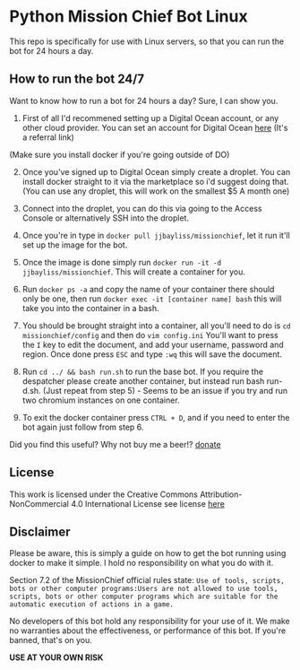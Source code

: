 # Python Mission Chief Bot Linux

This repo is specifically for use with Linux servers, so that you can run the bot for 24 hours a day.

## How to run the bot 24/7
Want to know how to run a bot for 24 hours a day? Sure, I can show you.

1. First of all I'd recommened setting up a Digital Ocean account, or any other cloud provider. You can set an account for Digital Ocean [here](https://m.do.co/c/741cf5923606) (It's a referral link)

(Make sure you install docker if you're going outside of DO)

2. Once you've signed up to Digital Ocean simply create a droplet. You can install docker straight to it via the marketplace so i'd suggest doing that. (You can use any droplet, this will work on the smallest $5 A month one)

3. Connect into the droplet, you can do this via going to the Access Console or alternatively SSH into the droplet.

4. Once you're in type in `docker pull jjbayliss/missionchief`, let it run it'll set up the image for the bot. 
 
5. Once the image is done simply run `docker run -it -d jjbayliss/missionchief`. This will create a container for you.

6. Run `docker ps -a` and copy the name of your container there should only be one, then run `docker exec -it [container name] bash` this will take you into the container in a bash.

7. You should be brought straight into a container, all you'll need to do is `cd missionchief/config` and then do `vim config.ini` 
You'll want to press the `I` key to edit the document, and add your username, password and region. Once done press `ESC` and type `:wq` this will save the document.

8. Run `cd ../ && bash run.sh` to run the base bot. If you require the despatcher please create another container, but instead run bash run-d.sh. (Just repeat from step 5) - Seems to be an issue if you try and run two chromium instances on one container.

9. To exit the docker container press `CTRL + D`, and if you need to enter the bot again just follow from step 6.

Did you find this useful? Why not buy me a beer!? [donate](https://www.paypal.me/jackbaylissdev)


## License
This work is licensed under the Creative Commons Attribution-NonCommercial 4.0 International License
see license [here](https://github.com/codesidian/Python-MissionChiefBot/blob/master/LICENSE.md)

## Disclaimer
Please be aware, this is simply a guide on how to get the bot running using docker to make it simple. I hold no responsibility on what you do with it.

Section 7.2 of the MissionChief official rules state:
`Use of tools, scripts, bots or other computer programs:Users are not allowed to use tools, scripts, bots or other computer programs which are suitable for the automatic execution of actions in a game.`

No developers of this bot hold any responsibility for your use of it. We make no warranties about the effectiveness, or performance of this bot. If you're banned, that's on you. 

**USE AT YOUR OWN RISK**
